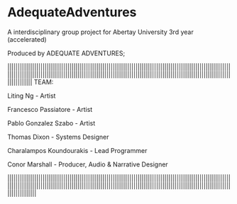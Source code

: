 # AdequateAdventures
A interdisciplinary group project for Abertay University 3rd year (accelerated)


Produced by ADEQUATE ADVENTURES;

||||||||||||||||||||||||||||||||||||||||||||||||||||||||||||||||||||||||||||||||||||||||||||||||||||||||||||||||||||||||||||||||||||||||||||||||||||||||||||||||||||||||||||||||||||||||||||||||||||||||||||||||||||||||||||||||||||
TEAM:

Liting Ng - Artist

Francesco Passiatore - Artist

Pablo Gonzalez Szabo - Artist

Thomas Dixon - Systems Designer

Charalampos Koundourakis - Lead Programmer

Conor Marshall - Producer, Audio & Narrative Designer

||||||||||||||||||||||||||||||||||||||||||||||||||||||||||||||||||||||||||||||||||||||||||||||||||||||||||||||||||||||||||||||||||||||||||||||||||||||||||||||||||||||||||||||||||||||||||||||||||||||||||||||||||||||||||||||||||||||
